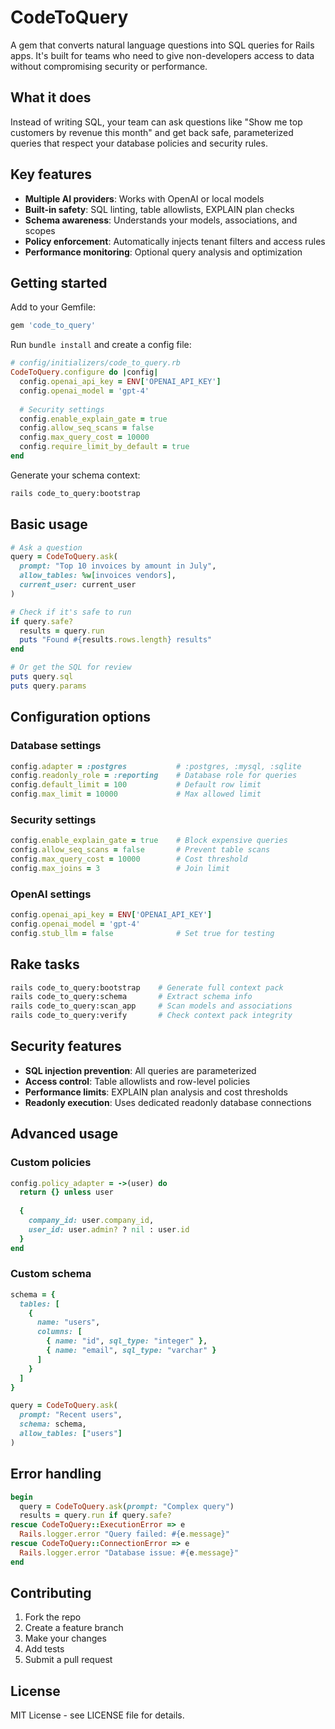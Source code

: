 # CodeToQuery

A gem that converts natural language questions into SQL queries for Rails apps. It's built for teams who need to give non-developers access to data without compromising security or performance.

## What it does

Instead of writing SQL, your team can ask questions like "Show me top customers by revenue this month" and get back safe, parameterized queries that respect your database policies and security rules.

## Key features

- **Multiple AI providers**: Works with OpenAI or local models
- **Built-in safety**: SQL linting, table allowlists, EXPLAIN plan checks
- **Schema awareness**: Understands your models, associations, and scopes
- **Policy enforcement**: Automatically injects tenant filters and access rules
- **Performance monitoring**: Optional query analysis and optimization

## Getting started

Add to your Gemfile:

```ruby
gem 'code_to_query'
```

Run `bundle install` and create a config file:

```ruby
# config/initializers/code_to_query.rb
CodeToQuery.configure do |config|
  config.openai_api_key = ENV['OPENAI_API_KEY']
  config.openai_model = 'gpt-4'
  
  # Security settings
  config.enable_explain_gate = true
  config.allow_seq_scans = false
  config.max_query_cost = 10000
  config.require_limit_by_default = true
end
```

Generate your schema context:

```bash
rails code_to_query:bootstrap
```

## Basic usage

```ruby
# Ask a question
query = CodeToQuery.ask(
  prompt: "Top 10 invoices by amount in July",
  allow_tables: %w[invoices vendors],
  current_user: current_user
)

# Check if it's safe to run
if query.safe?
  results = query.run
  puts "Found #{results.rows.length} results"
end

# Or get the SQL for review
puts query.sql
puts query.params
```

## Configuration options

### Database settings
```ruby
config.adapter = :postgres           # :postgres, :mysql, :sqlite
config.readonly_role = :reporting    # Database role for queries
config.default_limit = 100           # Default row limit
config.max_limit = 10000             # Max allowed limit
```

### Security settings
```ruby
config.enable_explain_gate = true    # Block expensive queries
config.allow_seq_scans = false       # Prevent table scans
config.max_query_cost = 10000        # Cost threshold
config.max_joins = 3                 # Join limit
```

### OpenAI settings
```ruby
config.openai_api_key = ENV['OPENAI_API_KEY']
config.openai_model = 'gpt-4'
config.stub_llm = false              # Set true for testing
```

## Rake tasks

```bash
rails code_to_query:bootstrap    # Generate full context pack
rails code_to_query:schema       # Extract schema info
rails code_to_query:scan_app     # Scan models and associations
rails code_to_query:verify       # Check context pack integrity
```

## Security features

- **SQL injection prevention**: All queries are parameterized
- **Access control**: Table allowlists and row-level policies
- **Performance limits**: EXPLAIN plan analysis and cost thresholds
- **Readonly execution**: Uses dedicated readonly database connections

## Advanced usage

### Custom policies
```ruby
config.policy_adapter = ->(user) do
  return {} unless user
  
  {
    company_id: user.company_id,
    user_id: user.admin? ? nil : user.id
  }
end
```

### Custom schema
```ruby
schema = {
  tables: [
    {
      name: "users",
      columns: [
        { name: "id", sql_type: "integer" },
        { name: "email", sql_type: "varchar" }
      ]
    }
  ]
}

query = CodeToQuery.ask(
  prompt: "Recent users",
  schema: schema,
  allow_tables: ["users"]
)
```

## Error handling

```ruby
begin
  query = CodeToQuery.ask(prompt: "Complex query")
  results = query.run if query.safe?
rescue CodeToQuery::ExecutionError => e
  Rails.logger.error "Query failed: #{e.message}"
rescue CodeToQuery::ConnectionError => e
  Rails.logger.error "Database issue: #{e.message}"
end
```

## Contributing

1. Fork the repo
2. Create a feature branch
3. Make your changes
4. Add tests
5. Submit a pull request

## License

MIT License - see LICENSE file for details.
